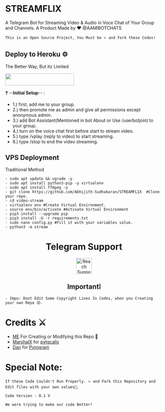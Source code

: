 # STREAMFLIX
A Telegram Bot for Streaming Video &amp; Audio in Voce Chat of Your Group and Channels. A Product Made by ♥️ @AAMIBOTCHATS

```
This is an Open Source Project, You Must be ⭐ and Fork these Codes!

```

##  Deploy to Heroku  ⚙️
The Better Way, But itz Limited

<a href="https://heroku.com/deploy?template=https://github.com/Abhijith-Sudhakaran/STREAMFLIX"><img src="https://img.shields.io/badge/Deploy%20To%20Heroku-black?style=for-the-badge&logo=heroku" width="220" height="38.45"/></a>




❓ --**Initial Setup**-- :
- 1.) first, add me to your group.
- 2.) then promote me as admin and give all permissions except anonymous admin.
- 3.) add Bot Assistant(Mentioned in bot About or Use /userbotjoin) to your group.
- 4.) turn on the voice chat first before start to stream video.
- 5.) type /vplay (reply to video) to start streaming.
- 6.) type /stop to end the video streaming.


## VPS Deployment
Traditional Method
```
- sudo apt update && ugrade -y
- sudo apt install python3-pip -y virtualenv
- sudo apt install ffmpeg -y
- git clone https://github.com/Abhijith-Sudhakaran/STREAMFLIX  #Clone your repo.
- cd video-stream
- virtualenv env #Create Virtual Environment.
- source env/bin/activate #Activate Virtual Environment
- pip3 install --upgrade pip
- pip3 install -U -r requirements.txt
- sudo nano config.py #Fill it with your variables value.
- python3 -m stream
```
 
<h1 align="center"> Telegram Support </h1>

<p align="center">
<a href="https://t.me/AAMIBOTUPDATES">
<img src="https://vectorlogo.zone/logos/telegram/telegram-icon.svg" alt="Reach Support" height="50px" width="50px">
</a></p>

<h2 align="center"> Important❕</h2>

```
- Impo: Dont Edit Some Copyright Lines In Codes, when you Creating your own Repo 😜.
```

# Credits ⚔ 

- [ME](https://t.me/Telecat_X) For Creating or Modifying this Repo 🤗
- [MarshalX](https://github.com/MarshalX) for [pytgcalls](https://github.com/MarshalX/tgcalls)
- [Dan](https://github.com/delivrance) for [Pyrogram](https://github.com/pyrogram/pyrogram)

# Special Note:
```
If these Code Couldn't Run Properly. ⭐ and Fork this Repository and Edit files with your own values🤗.

Code Version - 0.1 V

We were trying to make our code Better!
```
